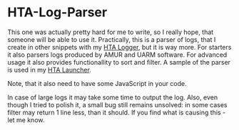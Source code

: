 # HTA-Log-Parser
This one was actually pretty hard for me to write, so I really hope, that someone will be able to use it. Practically, this is a parser of logs, that I create in other snippets with my [HTA Logger](https://github.com/Simbiat/HTA-Logging), but it is way more. For starters it also parsers logs produced by AMUR and UARM software. For advanced usage it also provides functionallity to sort and filter. A sample of the parser is used in my [HTA Launcher](https://github.com/Simbiat/HTA-Launcher).

Note, that it also need to have some JavaScript in your code.

In case of large logs it may take some time to output the log. Also, even though I tried to polish it, a small bug still remains unsolved: in some cases filter may return 1 line less, than it should. If you find what is causing this - let me know.
